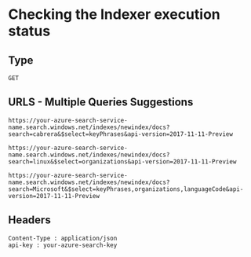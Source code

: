 # Checking the Indexer execution status

## Type

```http
GET
```

## URLS - Multiple Queries Suggestions

```http
https://your-azure-search-service-name.search.windows.net/indexes/newindex/docs?search=cabrera&$select=keyPhrases&api-version=2017-11-11-Preview
```

```http
https://your-azure-search-service-name.search.windows.net/indexes/newindex/docs?search=linux&$select=organizations&api-version=2017-11-11-Preview
```

```http
https://your-azure-search-service-name.search.windows.net/indexes/newindex/docs?search=Microsoft&$select=keyPhrases,organizations,languageCode&api-version=2017-11-11-Preview
```


## Headers

```http
Content-Type : application/json
api-key : your-azure-search-key
```
